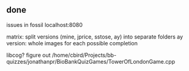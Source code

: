 


## done

issues in fossil localhost:8080

matrix:
split versions (mine, jprice, sstose, ay) into separate folders
ay version: whole images for each possible completion

libcog?
figure out /home/cbird/Projects/bb-quizzes/jonathanpr/BioBankQuizGames/TowerOfLondonGame.cpp